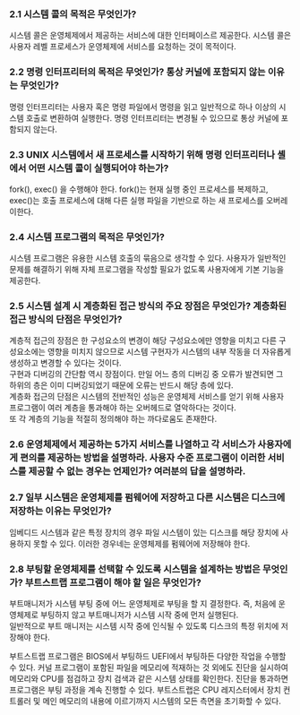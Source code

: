 ### 2.1 시스템 콜의 목적은 무엇인가?
시스템 콜은 운영체제에서 제공하는 서비스에 대한 인터페이스르 제공한다. 시스템 콜은 사용자 레벨 프로세스가 운영체제에 서비스를 요청하는 것이 목적이다.  

### 2.2 명령 인터프리터의 목적은 무엇인가? 통상 커널에 포함되지 않는 이유는 무엇인가?
명령 인터프리터는 사용자 혹은 명령 파일에서 명령을 읽고 일반적으로 하나 이상의 시스템 호출로 변환하여 실행한다. 명령 인터프리터는 변경될 수 있으므로 통상 커널에 포함되지 않는다.  

### 2.3 UNIX 시스템에서 새 프로세스를 시작하기 위해 명령 인터프리터나 셸에서 어떤 시스템 콜이 실행되어야 하는가?
fork(), exec() 을 수행해야 한다. fork()는 현재 실행 중인 프로세스를 복제하고, exec()는 호출 프로세스에 대해 다른 실행 파일을 기반으로 하는 새 프로세스를 오버레이한다.  

### 2.4 시스템 프로그램의 목적은 무엇인가?
시스템 프로그램은 유용한 시스템 호출의 묶음으로 생각할 수 있다. 사용자가 일반적인 문제를 해결하기 위해 자체 프로그램을 작성할 필요가 없도록 사용자에게 기본 기능을 제공한다.  

### 2.5 시스템 설계 시 계층화된 접근 방식의 주요 장점은 무엇인가? 계층화된 접근 방식의 단점은 무엇인가?
계층적 접근의 장점은 한 구성요소의 변경이 해당 구성요소에만 영향을 미치고 다른 구성요소에는 영향을 미치지 않으므로 시스템 구현자가 시스템의 내부 작동을 더 자유롭게 생성하고 변경할 수 있다는 것이다.  
구현과 디버깅의 간단함 역시 장점이다. 만일 어느 층의 디버깅 중 오류가 발견되면 그 하위의 층은 이미 디버깅되었기 때문에 오류는 반드시 해당 층에 있다.  
계층화 접근의 단점은 시스템의 전반적인 성능은 운영체제 서비스를 얻기 위해 사용자 프로그램이 여러 계층을 통과해야 하는 오버헤드로 열악하다는 것이다.  
또 각 계층의 기능을 적절히 정의해야 하는 까다로움도 존재한다.  

### 2.6 운영체제에서 제공하는 5가지 서비스를 나열하고 각 서비스가 사용자에게 편의를 제공하는 방법을 설명하라. 사용자 수준 프로그램이 이러한 서비스를 제공할 수 없는 경우는 언제인가? 여러분의 답을 설명하라.


### 2.7 일부 시스템은 운영체제를 펌웨어에 저장하고 다른 시스템은 디스크에 저장하는 이유는 무엇인가?
임베디드 시스템과 같은 특정 장치의 경우 파일 시스템이 있는 디스크를 해당 장치에 사용하지 못할 수 있다. 이러한 경우네는 운영체제를 펌웨어에 저장해야 한다.  

### 2.8 부팅할 운영체제를 선택할 수 있도록 시스템을 설계하는 방법은 무엇인가? 부트스트랩 프로그램이 해야 할 일은 무엇인가?
부트매니저가 시스템 부팅 중에 어느 운영체제로 부팅을 할 지 결정한다. 즉, 처음에 운영체제로 부팅하지 않고 부트매니저가 시스템 시작 중에 먼저 실행된다.  
일반적으로 부트 매니저는 시스템 시작 중에 인식될 수 있도록 디스크의 특정 위치에 저장해야 한다.  

부트스트랩 프로그램은 BIOS에서 부팅하드 UEFI에서 부팅하든 다양한 작업을 수행할 수 있다. 커널 프로그램이 포함된 파일을 메모리에 적재하는 것 외에도 진단을 실시하여 메모리와 CPU를 점검하고 장치 검색과 같은 시스템 상태를 확인한다. 진단을 통과하면 프로그램은 부팅 과정을 계속 진행할 수 있다. 부트스트랩은 CPU 레지스터에서 장치 컨트롤러 및 메인 메모리의 내용에 이르기까지 시스템의 모든 측면을 초기화할 수 있다.